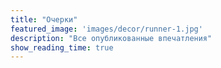 ```yaml
---
title: "Очерки"
featured_image: 'images/decor/runner-1.jpg'
description: "Все опубликованные впечатления"
show_reading_time: true
---
```



